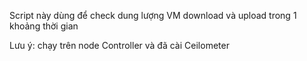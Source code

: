 Script này dùng để check dung lượng VM download và upload trong 1 khoảng thời gian 

Lưu ý: chạy trên node Controller và đã cài Ceilometer
